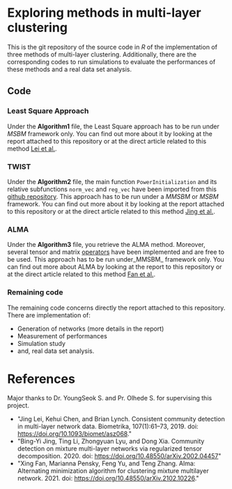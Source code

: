 # Exploring methods in multi-layer clustering
 This is the git repository of the source code in _R_ of the implementation of three methods of multi-layer clustering. Additionally, there are the corresponding codes to run simulations to evaluate the performances of these methods and a real data set analysis.
 ## Code
 ### Least Square Approach
 Under the __Algorithm1__ file, the Least Square approach has to be run under _MSBM_ framework only. You can find out more about it by looking at the report attached to this repository or at the direct article related to this method [Lei et al.](https://www.stat.pitt.edu/khchen/authorversions/nettensor.pdf).
 ### TWIST
 Under the __Algorithm2__ file, the main function ``PowerInitialization`` and its relative subfunctions ``norm_vec`` and ``reg_vec`` have been imported from this [github repository](https://github.com/ChenyuzZZ73/rMultiNet). This approach has to be run under a _MMSBM_ or _MSBM_ framework. You can find out more about it by looking at the report attached to this repository or at the direct article related to this method [Jing et al.](https://arxiv.org/abs/2002.04457).
 ### ALMA
 Under the __Algorithm3__ file, you retrieve the ALMA method. Moreover, several tensor and matrix [operators](https://www.kolda.net/publication/TensorReview.pdf) have been implemented and are free to be used. This approach has to be run under_MMSBM_ framework only. You can find out more about ALMA by looking at the report to this repository or at the direct article related to this method [Fan et al.](https://arxiv.org/abs/2102.10226).
 ### Remaining code
 The remaining code concerns directly the report attached to this repository. There are implementation of:
 * Generation of networks (more details in the report)
 * Measurement of performances
 * Simulation study
 * and, real data set analysis.
 # References
 Major thanks to Dr. YoungSeok S. and Pr. Olhede S. for supervising this project.
 * "Jing Lei, Kehui Chen, and Brian Lynch. Consistent community detection in multi-layer network data.
Biometrika, 107(1):61–73, 2019. doi: https://doi.org/10.1093/biomet/asz068."
* "Bing-Yi Jing, Ting Li, Zhongyuan Lyu, and Dong Xia. Community detection on mixture multi-layer networks
via regularized tensor decomposition. 2020. doi: https://doi.org/10.48550/arXiv.2002.04457"
* "Xing Fan, Marianna Pensky, Feng Yu, and Teng Zhang. Alma: Alternating minimization algorithm for clustering mixture multilayer network. 2021. doi: https://doi.org/10.48550/arXiv.2102.10226."


 
